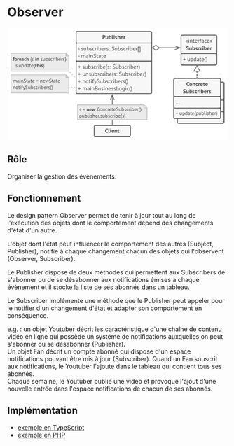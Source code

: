 # Observer

<p align="center"><img src="../img/observer_diagram.png" alt="Observer diagram" title="Observer diagram"></p>

## Rôle

Organiser la gestion des évènements.

## Fonctionnement

Le design pattern Observer permet de tenir à jour tout au long de l'exécution des objets dont le comportement dépend des changements d'état d'un autre.

L'objet dont l'état peut influencer le comportement des autres (Subject, Publisher), notifie à chaque changement chacun des objets qui l'observent (Observer, Subscriber).

Le Publisher dispose de deux méthodes qui permettent aux Subscribers de s'abonner ou de se désabonner aux notifications émises à chaque évènement et il stocke la liste de ses abonnés dans un tableau.

Le Subscriber implémente une méthode que le Publisher peut appeler pour le notifier d'un changement d'état et adapter son comportement en conséquence.

e.g. : un objet Youtuber décrit les caractéristique d'une chaîne de contenu vidéo en ligne qui possède un système de notifications auxquelles on peut s'abonner ou se désabonner (Publisher).  
Un objet Fan décrit un compte abonné qui dispose d'un espace notifications pouvant être mis à jour (Subscriber). Quand un Fan souscrit aux notifications, le Youtuber l'ajoute dans le tableau qui contient tous ses abonnés.  
Chaque semaine, le Youtuber publie une vidéo et provoque l'ajout d'une nouvelle entrée dans l'espace notifications de chacun de ses abonnés.

## Implémentation

- [exemple en TypeScript](./examples/observer.ts "Observer - exemple Typescript")
- [exemple en PHP](./examples/observer.php "Observer - exemple PHP")

